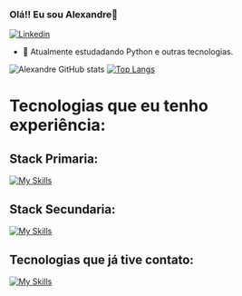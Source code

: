 ### Olá!! Eu sou Alexandre👋
[![Linkedin](https://img.shields.io/badge/LinkedIn-0077B5?style=for-the-badge&logo=linkedin&logoColor=white)](https://www.linkedin.com/in/alexandre-oliveira-marinho-b64a54229/)
- 🚀 Atualmente estudadando Python e outras tecnologias.

<!--
**Aleomar15/Aleomar15** is a ✨ _special_ ✨ repository because its `README.md` (this file) appears on your GitHub profile.

Here are some ideas to get you started:

- 🔭 I’m currently working on ...

- 👯 I’m looking to collaborate on ...
- 🤔 I’m looking for help with ...
- 💬 Ask me about ...
- 📫 How to reach me: ...
- 😄 Pronouns: ...
- ⚡ Fun fact: ...
-->

![Alexandre GitHub stats](https://github-readme-stats.vercel.app/api?username=Aleomar15&count_private=true&theme=radical)
[![Top Langs](https://github-readme-stats.vercel.app/api/top-langs/?username=Aleomar15&layout=compact&theme=radical)](https://github.com/anuraghazra/github-readme-stats)
# Tecnologias que eu tenho experiência:
## Stack Primaria:
[![My Skills](https://skillicons.dev/icons?i=js,html,css,nodejs,express,vue,mysql,github,git)](https://skillicons.dev)
## Stack Secundaria:
[![My Skills](https://skillicons.dev/icons?i=typescript,mongodb,react,sequelize,java,spring,py,dotnet)](https://skillicons.dev)
## Tecnologias que já tive contato:
[![My Skills](https://skillicons.dev/icons?i=sass,c)](https://skillicons.dev)


